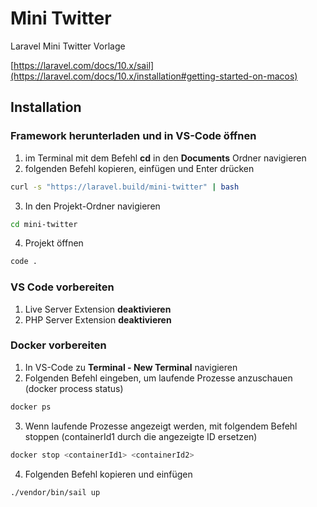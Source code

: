 # Mini Twitter
Laravel Mini Twitter Vorlage

[https://laravel.com/docs/10.x/sail](https://laravel.com/docs/10.x/installation#getting-started-on-macos)


## Installation

### Framework herunterladen und in VS-Code öffnen
1. im Terminal mit dem Befehl **cd** in den **Documents** Ordner navigieren
2. folgenden Befehl kopieren, einfügen und Enter drücken

```bash
curl -s "https://laravel.build/mini-twitter" | bash
```

3. In den Projekt-Ordner navigieren
```bash
cd mini-twitter
```

4. Projekt öffnen
```bash
code .
```

### VS Code vorbereiten
1. Live Server Extension **deaktivieren**
2. PHP Server Extension **deaktivieren**


### Docker vorbereiten
1. In VS-Code zu **Terminal - New Terminal** navigieren
2. Folgenden Befehl eingeben, um laufende Prozesse anzuschauen (docker process status)
```bash
docker ps
```
3. Wenn laufende Prozesse angezeigt werden, mit folgendem Befehl stoppen (containerId1 durch die angezeigte ID ersetzen)
```bash
docker stop <containerId1> <containerId2>
```

4. Folgenden Befehl kopieren und einfügen
```bash
./vendor/bin/sail up
```
